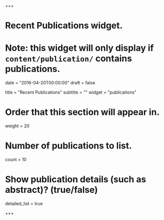 +++
# Recent Publications widget.
# Note: this widget will only display if `content/publication/` contains publications.

date = "2016-04-20T00:00:00"
draft = false

title = "Recent Publications"
subtitle = ""
widget = "publications"

# Order that this section will appear in.
weight = 20

# Number of publications to list.
count = 10

# Show publication details (such as abstract)? (true/false)
detailed_list = true

+++


